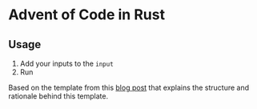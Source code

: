 # Advent of Code in Rust

## Usage

1. Add your inputs to the `input`
2. Run

Based on the template from this  [blog post](https://blog.jetbrains.com/rust/2024/11/29/advent-of-code-in-rust-for-the-rest-of-us/) that explains the structure and rationale behind this template.
